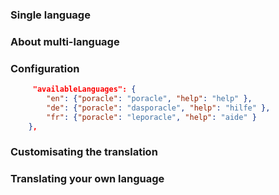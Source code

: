 
### Single language

### About multi-language

### Configuration

```json
     "availableLanguages": {
        "en": {"poracle": "poracle", "help": "help" },
        "de": {"poracle": "dasporacle", "help": "hilfe" },
        "fr": {"poracle": "leporacle", "help": "aide" }
    },
```

### Customisating the translation

### Translating your own language
